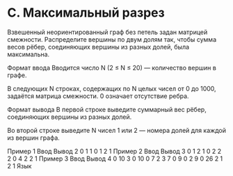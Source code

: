 # C. Максимальный разрез

Взвешенный неориентированный граф без петель задан матрицей смежности. Распределите вершины по двум долям так, чтобы сумма весов рёбер, соединяющих вершины из разных долей, была максимальна.

Формат ввода
Вводится число N (2 ≤ N ≤ 20) — количество вершин в графе.

В следующих N строках, содержащих по N целых чисел от 0 до 1000, задаётся матрица смежности. 0 означает отсутствие ребра.

Формат вывода
В первой строке выведите суммарный вес рёбер, соединяющих вершины из разных долей.

Во второй строке выведите N чисел 1 или 2 — номера долей для каждой из вершин графа.

Пример 1
Ввод	Вывод
2
0 1
1 0
1
2 1 
Пример 2
Ввод	Вывод
3
0 1 2
1 0 2
2 2 0
4
2 2 1 
Пример 3
Ввод	Вывод
4
0 10 3 0
10 0 7 2
3 7 0 9
0 2 9 0
26
2 1 2 1 
Язык

